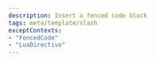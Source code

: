 ```yaml
---
description: Insert a fenced code block
tags: meta/template/slash
exceptContexts:
- "FencedCode"
- "LuaDirective"
---
```

```|^|

```